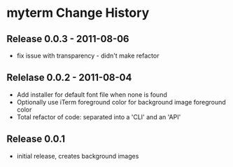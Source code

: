 # myterm Change History

## Release 0.0.3 - 2011-08-06

  * fix issue with transparency - didn't make refactor


## Relelase 0.0.2 - 2011-08-04

  * Add installer for default font file when none is found
  * Optionally use iTerm foreground color for background image foreground color
  * Total refactor of code: separated into a 'CLI' and an 'API'


## Release 0.0.1

  * initial release, creates background images
